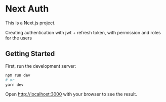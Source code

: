 # Next Auth

This is a [Next.js](https://nextjs.org/) project.

Creating authentication with jwt + refresh token, with permission and roles for the users

## Getting Started

First, run the development server:

```bash
npm run dev
# or
yarn dev
```

Open [http://localhost:3000](http://localhost:3000) with your browser to see the result.
